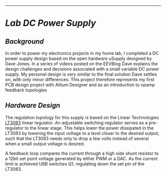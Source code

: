 ---
# *Lab DC Power Supply*

## *Background*

In order to power my electronics projects in my home lab, I completed a DC power
supply design based on the open hardware uSupply designed by Dave Jones. In a
series of videos posted on the EEVBlog Dave explains the design challenges and
decisions associated with a small variable DC power supply. My personal design
is very similar to the final solution Dave settles on, with only minor
differences. This project therefore represents my first PCB design project with
Altium Designer and as an introduction to opamp feedback topologies

## *Hardware Design*

The regulation topology for this supply is based on the Linear Technologies
[LT3083](https://www.analog.com/media/en/technical-documentation/data-sheets/3083fa.pdf)
linear regulator. An adjustable switching regulator serves as a pre-regulator to
the linear stage. This helps lower the power dissipated in the LT3083 by
lowering the input voltage to a level closer to the desired output, such that
the LT3083 needs only to drop a few volts instead of several when a small output
voltage is desired.

A feedback loop compares the current through a high side shunt resistor to a
12bit set point voltage generated by either PWM or a DAC. As the current limit
is achieved U8B switches Q1, regulating down the set pin of the LT3083.
